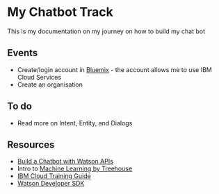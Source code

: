 # My Chatbot Track

This is my documentation on my journey on how to build my chat bot

## Events
* Create/login account in [Bluemix](https://console.bluemix.net/) - the account allows me to use IBM Cloud Services
* Create an organisation

## To do
* Read more on Intent, Entity, and Dialogs 

## Resources
* [Build a Chatbot with Watson APIs](https://teamtreehouse.com/library/build-a-chatbot-with-watson-apis)
* Intro to [Machine Learning by Treehouse](https://teamtreehouse.com/library/machine-learning-basics)
* [IBM Cloud Training Guide](https://cloud.ibm.com/docs/services/assistant?topic=assistant-deploy-custom-app#deploy-custom-app)
* [Watson Developer SDK](https://github.com/watson-developer-cloud)
